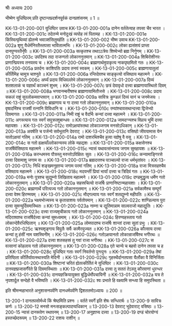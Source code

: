 श्रीः
अध्यायः 200

भीष्मेण युधिष्ठिरम् प्रति दृष्टान्तप्रदर्शनपूर्वकं दानप्रशंसनम् ॥ 1 ॥

KK-13-01-200-001	युधिष्ठिर उवाच 
KK-13-01-200-001a	दानेन वर्ततेत्याह तपसा चैव भारत ।
KK-13-01-200-001c	तदेतन्मे मनोदुःखं व्यपोह त्वं पितामह ।
KK-13-01-200-001e	किंस्वित्पृथिव्यां ह्येतन्मे भवाञ्शंसितुमर्हति ॥
KK-13-01-200-002	भीष्म उवाच 
KK-13-01-200-002a	शृणु यैर्धर्मनिरतैस्तपसा भावितात्मभिः ।
KK-13-01-200-002c	लोका ह्यसंशयं प्राप्ता दानपुण्यरतैर्नृपैः ॥
KK-13-01-200-003a	सत्कृतश्च तथाऽऽत्रेयः शिष्येभ्यो ब्रह्म निर्गुणम् ।
KK-13-01-200-003c	उपदिश्य तदा राजन्गतो लोकाननुत्तमान् ॥
KK-13-01-200-004a	शिबिरोशीनरः प्राणान्प्रियस्य तनयस्य च ।
KK-13-01-200-004c	ब्राह्मणार्थमुपाकृत्य नाकपृष्ठमितो गतः ॥
KK-13-01-200-005a	प्रतर्दनः काशिपतिः प्रदाय तनयं स्वकम् ।
KK-13-01-200-005c	ब्राह्मणायातुलां कीर्तिमिह चामुत्र चाश्नुते ॥
KK-13-01-200-006a	रन्तिदेवश्च साङ्कृत्यो वसिष्ठाय महात्मने ।
KK-13-01-200-006c	अर्घ्यं प्रदाय विधिवल्लेभे लोकाननुत्तमान् ॥
KK-13-01-200-007a	दिव्यं शतशलाकं च यज्ञार्थं काञ्चनं शुभम् ।
KK-13-01-200-007c	छत्रं देवावृधो दत्त्वा ब्राह्मणायास्थितो दिवम् ॥
KK-13-01-200-008a	भगवानम्बरीषश्च ब्राह्मणायामितौजसे ।
KK-13-01-200-008c	प्रदाय सकलं राष्ट्रं सुरलोकमवाप्तवान् ॥
KK-13-01-200-009a	सावित्रः कुण्डलं दिव्यं यानं च जनमेजयः ।
KK-13-01-200-009c	ब्राह्मणाय च गा दत्त्वा गतो लोकाननुत्तमान् ॥
KK-13-01-200-010a	वृषादर्भिश्च राजर्षी रत्नानि विविधानि च ।
KK-13-01-200-010c	रम्यांश्चावसथान्दत्त्वा द्विजेभ्यो दिवमागतः ॥
KK-13-01-200-011a	निमी राष्ट्रं च वैदर्भिः कन्यां दत्त्वा महात्मने ।
KK-13-01-200-011c	अगस्त्याय गतः स्वर्गं सपुत्रपशुबान्धवः ॥
KK-13-01-200-012a	जामदग्न्यश्च विप्राय भूमिं दत्त्वा महायशाः ।
KK-13-01-200-012c	रामोऽक्षयांस्तथा लोकाञ्जगाम मनसोऽधिकान् ॥
KK-13-01-200-013a	अवर्षति च पर्जन्ये सर्वभूतानि देवराट् ।
KK-13-01-200-013c	वसिष्ठो जीवयामास येन यातोऽक्षयां गतिम् ॥
KK-13-01-200-014a	रामो दाशरथिश्चैव हुत्वा यज्ञेषु वै वसु ।
KK-13-01-200-014c	स गतो ह्यक्षयाँल्लोकान्यस्य लोके महद्यशः ॥
KK-13-01-200-015a	कक्षसेनश्च राजर्षिर्वसिष्ठाय महात्मने ।
KK-13-01-200-015c	न्यासं यथावत्संन्यस्य जगाम सुमहायशः ॥
KK-13-01-200-016a	करन्धमस्य पौत्रस्तु मरुत्तोऽविक्षितः सुतः ।
KK-13-01-200-016c	कन्यामाङ्गिरसे दत्त्वा दिवामाशु जगाम सः ॥
KK-13-01-200-017a	ब्रह्मदत्तश्च पाञ्चाल्यो राजा धर्मभृतांवरः ।
KK-13-01-200-017c	निधिं शङ्खमनुज्ञाप्य जगाम परमां गतिम् ॥
KK-13-01-200-018a	राजा मित्रसहश्चैव वसिष्ठाय महात्मने ।
KK-13-01-200-018c	मदयन्तीं प्रियां भार्यां दत्त्वा च त्रिदिवं गतः ॥
KK-13-01-200-019a	मनोः पुत्रश्च सुद्युम्नो लिखिताय महात्मने ।
KK-13-01-200-019c	दण्डमुद्धृत्य धर्मेण गतो लोकाननुत्तमान् ॥
KK-13-01-200-020a	सहस्रचित्यो राजर्षिः प्राणानिष्टान्महायशाः ।
KK-13-01-200-020c	ब्राह्मणार्थे परित्यज्य गतो लोकाननुत्तमान् ॥
KK-13-01-200-021a	सर्वकामैश्च सम्पूर्णं दत्त्वा वेश्म हिरण्मयम् ।
KK-13-01-200-021c	मौद्गल्याय गतः स्वर्गं शतद्युम्नो महीपतिः ॥
KK-13-01-200-022a	भक्ष्यभोज्यस्य च कृतान्राशयः पर्वतोपमान् ।
KK-13-01-200-022c	शाण्डिल्याय पुरा दत्त्वा सुमन्युर्दिवमास्थितः ॥
KK-13-01-200-023a	नाम्ना च द्युतिमान्नाम साल्वराजो महाद्युतिः ।
KK-13-01-200-023c	दत्त्वा राज्यमृचीकाय गतो लोकाननुत्तमान् ॥
KK-13-01-200-024a	मदिराश्वश्च राजर्षिर्दत्त्वा कन्यां सुमध्यमाम् ।
KK-13-01-200-024c	हिरण्यहस्ताय गतो लोकान्देवैरधिष्ठितान् ॥
KK-13-01-200-025a	लोमपादश्च राजर्षिः शान्तां दत्त्वा सुतां प्रभुः ।
KK-13-01-200-025c	ऋश्यशृङ्गाय विपुलैः सर्वैः कामैरयुज्यत ॥
KK-13-01-200-026a	कौत्साय दत्त्वा कन्यां तु हंसीं नाम यशस्विनीम् ।
KK-13-01-200-026c	गतोऽक्षयानतो लोकान्राजर्षिश्च भगीरथः ॥
KK-13-01-200-027a	दत्त्वा शतसहस्रं तु गवां राजा भगीरथः ।
KK-13-01-200-027c	स वत्सानां कोहलाय गतो लोकाननुत्तमान् ॥
KK-13-01-200-028a	एते चान्ये च बहवो दानेन तपसा च ह ।
KK-13-01-200-028c	युधिष्ठिर गताः स्वर्गं निवर्तन्ते पुनःपुनः ॥
KK-13-01-200-029a	तेषां प्रतिष्ठिता कीर्तिर्यावत्स्थास्यति मेदिनी ।
KK-13-01-200-029c	गृहस्थैर्दानतपसा यैर्लोका वै विनिर्जिताः ॥
KK-13-01-200-030a	शिष्टानां चरितं ह्येतत्कीर्तितं मे युधिष्ठिर ।
KK-13-01-200-030c	दानयज्ञप्रजासर्गैरेते हि दिवमास्थिताः ॥
KK-13-01-200-031a	दत्त्वा तु सततं तेऽस्तु कौरवाणां धुरन्धर ।
KK-13-01-200-031c	दानयज्ञक्रियायुक्ता बुद्धिर्धर्मोपचायिनी ॥
KK-13-01-200-032a	यत्र ते नृपशार्दूल सन्देहो वै भविष्यति ।
KK-13-01-200-032c	श्वः प्रभाते हि वक्ष्यामि सन्ध्या हि समुपस्थिता ॥ 

इति श्रीमन्महाभारते अनुशासनपर्वणि दानधर्मपर्वणि द्विशततमोऽध्यायः ॥ 200 ॥

13-200-1 दानतपसोर्मध्ये किं श्रेष्ठमिति प्रश्नः । वर्तते स्वर्गे इति शेषः सन्धिरार्षः ॥ 13-200-9 सावित्रः कर्णः ॥ 13-200-12 मनसो मनःसङ्कल्पादप्यधिकान् ॥ 13-200-13 देवराट् भूदेवाराट् वसिष्ठः ॥ 13-200-15 न्यासं दानरूपेण स्थापनम् ॥ 13-200-17 अनुज्ञाप्य दत्त्वा ॥ 13-200-19 दण्डं चोरयोग्यं हस्तच्छेदरूपम् ॥ 13-200-22 राशयः राशीन् ॥
